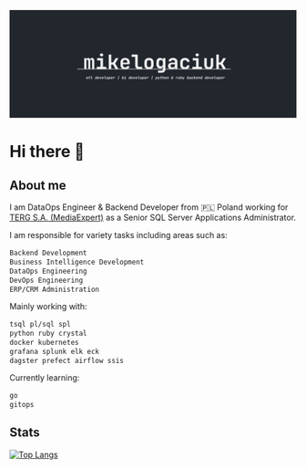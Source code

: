 <!--![mikelogaciuk](./img/homescreen.png)-->

<p align="center">
  <a href="https://github.com/mikelogaciuk">
    <img width="1000" src="https://github.com/mikelogaciuk/mikelogaciuk/raw/main/img/homescreen_n.png" alt="logo" />
  </a>
</p>

# Hi there 👋

## About me

I am DataOps Engineer & Backend Developer from :poland: Poland working for [TERG S.A. (MediaExpert)](https://mediaexpert.pl) as a Senior SQL Server Applications Administrator.

I am responsible for variety tasks including areas such as:

    Backend Development
    Business Intelligence Development
    DataOps Engineering
    DevOps Engineering
    ERP/CRM Administration

Mainly working with:

    tsql pl/sql spl
    python ruby crystal
    docker kubernetes
    grafana splunk elk eck
    dagster prefect airflow ssis

Currently learning:

    go
    gitops

## Stats

[![Top Langs](https://github-readme-stats.vercel.app/api/top-langs/?username=mikelogaciuk&layout=compact)](https://github.com/anuraghazra/github-readme-stats)
